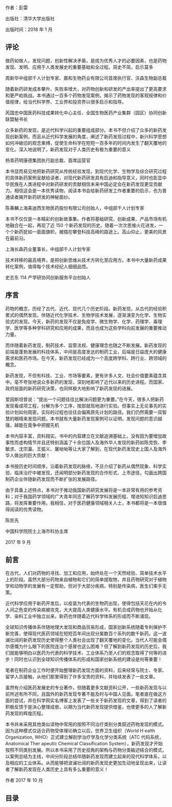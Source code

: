 作者：彭雷

出版社：清华大学出版社

出版时间：2018 年 1 月

## 评论

做药如做人，发现问题，创新性解决矛盾，是成为优秀人才的必要因素，也是药物发现、发明、应用于人类发展史的重要基础和全过程。简史不简，启示莫多

周新华中组部千人计划专家、嘉和生物药业有限公司首席执行官、沃森生物副总裁

随着新药研发成本攀升、失败率增大，对药物创新和研发的产出率提出了更高要求和更严崄挑战。本书通过一百多个药物发现案例，揭示了药物发现的客观规律和价值规律，给当代科学界、工业界和投资界以很多启示和指导。

芮国忠中国医药科技成果转化中心主任、全国生物医药产业集群（园区）协同创新联盟秘书长

众多新药的发现，是近代科学兴起的重要组成部分。本书不但介绍了众多的新药发现创新案例，而且从近代科学发展的角度，阐述了新药发现过程中，新兴科学思想如何冲破旧的观念束缚，促使生命科学在短短一百多年的时间内发生了翻天覆地的变化。深入地说明了，新药发现对于人类历史有极为重要的意义

杨青药明康德集团执行副总裁、首席运营官

本书显而易见地把新药研究从传统经验发现，到现代化学、生物学及综合研究过程的具体新药案例呈献给读者，对现代新药研发具有启迪和指导意义，同时也彰显中华民族在人类进程中对新药研发的贡献相信未来中国必定会在新药发现更显贡献力。相信这会是一本优秀读物，阅读本书会给新药研发工作者重要的启示，也为普通读者揭开新药研发的神秘面纱。

陈春麟上海美迪西生物医药股份有限公司创始人，中组部千人计划专家

本书不仅仅是一本精彩的创新故事集。作者将基础研究、创新成果、产品市场有机地融合在一起，再现了近 150 个新药发现的历史。随着一次次思维火花进发，一个个新药犹如一面面旗帜，被插在攀登科技高峰的路途上。高山仰止，更美的风景在最前沿。

上海长森药业董事长，中组部千人计划专家

技术转移的最高境界，是把创新思维从技术方转化至应用方。本书中大量新药成果转化案例，值得每个技术经纪人细细品悟。

史志东 114 产学研协同创新服务平台创始人

## 序言

药物的概念，历经了古代、近代、现代几个历史阶段。新药发现，从古代的经验积累式的偶然发现，伴随近代化学技术、生物学技术发展，逐渐演变为化学、生物实验式的发现。今天，新药的发现不仅是免疫学、微生物学、化学、药理学、毒理学、医学等多种学科研究和应用的成果，而且也成为这些学科向前发展的重要推动力量。

而伴随着新药发现，制药技术、监管法规、健康理念也随之不断发展。新药发现的前端是蓬勃发展的科技体系，中间是高度发达的制药工业，后端是日益庞大的健康需求和医药市场。在今天，新药发现已经成为一个高度跨学科、跨行业、跨领域的概念。

新药发现，不但有科技、工业、市场等要素，更有许多人文、社会价值要素蕴含其中。亳不夸张地说众多新药的发现，深刻地影响了近代以来的历史进程。而国家、政府层面的新药研究決策，也同样极大地影响了新药发现的进展。

爱因斯坦曾说：“提出一个问题往往比解決问题更为重要。”在今天，很多人把新药发现看成项工程，分解为多个工序，按部就班地进行实验。但事实上无论事先的实验计划如何周密，实际的过程也往往会偏离原先计划的路径。我们仍然需要一双智慧的眼晴来发现问题。本书就有大量新药发现案例可以证明，发现问题的意识越强，越能在竟争中把握先机

本书内容丰富，资料翔实。书中的内容建立在文献追溯基础上，没有因为要增加故事性而虛构情节并且还特别涵盖了十余位国人及海外华人发现的新药如陈克恢、李敏求、沈宗瀛、王振义、屠呦呦等让大家了解到，在现代新药发现史上国人及海外华人做出的巨大贡献！

本书按历史时间顺序，沿着新药发现的脉络，不旦介绍了新药从偶然现象、科学实验、临床治疗中被发现，还闻明部分新药发现的合作形式、上市途径，勾画出跨国制药企业伴随新药发现而不断扩张的发展路径。

由于具备上述特点，本书对于推动我国新药研究发展将是一本非常有用的参考资料；对于我国药学领域的广大青年同志了解药学学科发展历程、增进知知识启迪思路，将发挥重要作用。我相信，对于医药健康领域相关人士，本书都将是一本很值得阅读的优秀读物。

陈凯先

中国科学院院士上海市科协主席

2017 年 9 月

## 前言

在古代，人们对药物的寻找、加工和应用，始终处在一个天然经验、简单技术水平上的阶段。虽然大部分药物来自植物和它们的简单提取物，并且药物研究对于植物学和动物学的发展有一定帮助，但对于大部分疾病，特别是传染病，医生们束手无策。

近代科学应用于新药开发后，以疫苗为代表的生物药出现，使得包括天花在内的令人间之色变的传染病被攻克，大大提高人类健康水平。有机合成药物也开始从化学、染料工业中独立出来。新药也伴随着近代科学体系的形成而不断涌现。

全球知识传播体系伴随地理大发现和商品贸易形成，国家创新系统随着专利保护不断完善，使得现代医药领域在短短百年间出现分属数百个系列的数千新药。这一波澜壮阔的新药发现历史使得整个人类社会出现了翻天覆地的变化。当代人可能会偶尔感慨为什么眼下的医院连治个感冒也这么困难？但了解到新药发现的历史后，我们就能够明白以医药为代表的科学技术、工业体系乃至人们的观念取得了何等的进步！同时也认识到全球知识传播体系的形成和国家创新系统的建设是何等重要！

笔者在制药企业工作时便开始整理新药发现方面的资料，后来经常与院士、专家、留学人员接触，从他们那里得到了许多宝贵的资料，并陆续发表了一些文章。

虽然有介绍医药发展史的专业著作，但随着更多文献资料公开，一些新药发现与以前所述有所不同，且国外的新药发现专著不能及时与中国人见面。笔者直在做这方面的尝试，并在科学网实名博客上发表了一些关于新药发现的文章，得到了读者的积极反馈于是決心整理成册，以期为当代新药发现提供借鉴，也使更多的人了解新药发现的辉煌历程。

本书并未采用其他类似读物中常用的按照不同治疗类别分类叙述药物发现的模式。因为这种模式仅适合药物受体理论确立以后，世界卫生组织（World H ealth Organization, WHO）正式建立解剖学治疗学及化学分类系统（ATC 代码系统，Anatomical Ther apeutic Chemical Classification System），新药发现才开始按照不同类别发展。所以本书采用了历史视角的架构与药物分类級述结合的模式，以案例总结为主线，中间分阶段总结伴随新药发现而建立起来的现代科学体系，以及相应的工业体系。从而能够把波澜壮阔的新药发现史更加生动地呈现出来，让读者了解新药发现在人类历史上具有多么重要的意义！

作者 2017 年 10 月

## 目录

